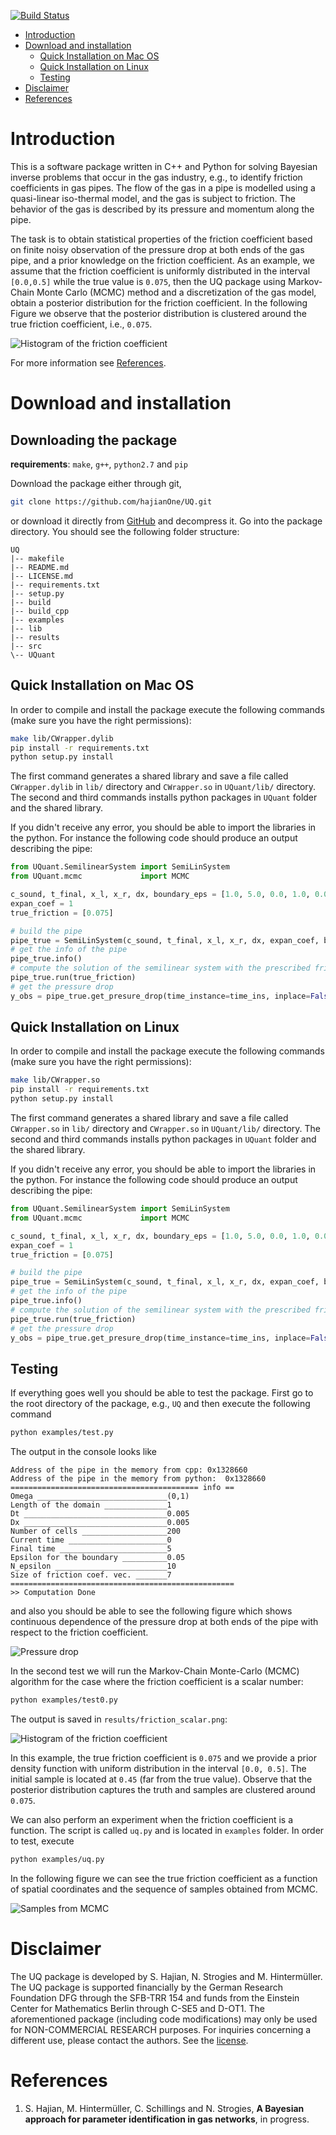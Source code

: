[![Build Status](https://travis-ci.org/hajianOne/UQ.svg?branch=develop)](https://travis-ci.org/hajianOne/UQ)

* [Introduction](#introduction)
* [Download and installation](#download-and-installation)
  - [Quick Installation on Mac OS](#quick-installation-on-mac-os)
  - [Quick Installation on Linux](#quick-installation-on-linux)
  - [Testing](#testing)
* [Disclaimer](#disclaimer)
* [References](#references)

# Introduction

This is a software package written in C++ and Python for solving
Bayesian inverse problems that occur in the gas industry, e.g., to
identify friction coefficients in gas pipes. The flow of the gas in a
pipe is modelled using a quasi-linear iso-thermal model, and the gas
is subject to friction. The behavior of the gas is described by its
pressure and momentum along the pipe.

The task is to obtain statistical properties of the friction
coefficient based on finite noisy observation of the pressure drop at
both ends of the gas pipe, and a prior knowledge on the friction
coefficient. As an example, we assume that the friction coefficient is
uniformly distributed in the interval `[0.0,0.5]` while the true value
is `0.075`, then the UQ package using Markov-Chain Monte Carlo (MCMC)
method and a discretization of the gas model, obtain a posterior
distribution for the friction coefficient. In the following Figure we
observe that the posterior distribution is clustered around the true
friction coefficient, i.e., `0.075`.

![Histogram of the friction coefficient](results/friction_scalar-small.png)

For more information see [References](#references).

# Download and installation 
## Downloading the package

**requirements**: `make`, `g++`, `python2.7` and `pip`

Download the package either through git,
```sh
git clone https://github.com/hajianOne/UQ.git
```
or download it directly from
[GitHub](https://github.com/hajianOne/UQ.git)
and decompress it. Go into the package directory. 
You should see the following folder structure:
```
UQ
|-- makefile
|-- README.md
|-- LICENSE.md
|-- requirements.txt
|-- setup.py
|-- build
|-- build_cpp
|-- examples
|-- lib
|-- results
|-- src
\-- UQuant
```

## Quick Installation on Mac OS

In order to compile and install the package execute the following
commands (make sure you have the right permissions):
```sh
make lib/CWrapper.dylib   
pip install -r requirements.txt
python setup.py install
```
The first command generates a shared library and save a file called
`CWrapper.dylib` in `lib/` directory and `CWrapper.so` in
`UQuant/lib/` directory. The second and third commands installs
python packages in `UQuant` folder and the shared library.

If you didn't receive any error, you should be able to import the
libraries in the python. For instance the following code should
produce an output describing the pipe:
```python
from UQuant.SemilinearSystem import SemiLinSystem
from UQuant.mcmc             import MCMC

c_sound, t_final, x_l, x_r, dx, boundary_eps = [1.0, 5.0, 0.0, 1.0, 0.005, 0.05]
expan_coef = 1
true_friction = [0.075]

# build the pipe
pipe_true = SemiLinSystem(c_sound, t_final, x_l, x_r, dx, expan_coef, boundary_eps)
# get the info of the pipe
pipe_true.info()
# compute the solution of the semilinear system with the prescribed friction coefficients
pipe_true.run(true_friction) 
# get the pressure drop
y_obs = pipe_true.get_presure_drop(time_instance=time_ins, inplace=False)
```

## Quick Installation on Linux

In order to compile and install the package execute the following
commands (make sure you have the right permissions):
```sh
make lib/CWrapper.so
pip install -r requirements.txt
python setup.py install
```
The first command generates a shared library and save a file called
`CWrapper.so` in `lib/` directory and `CWrapper.so` in
`UQuant/lib/` directory. The second and third commands installs python 
packages in `UQuant` folder and the shared library.

If you didn't receive any error, you should be able to import the
libraries in the python. For instance the following code should
produce an output describing the pipe:
```python
from UQuant.SemilinearSystem import SemiLinSystem
from UQuant.mcmc             import MCMC

c_sound, t_final, x_l, x_r, dx, boundary_eps = [1.0, 5.0, 0.0, 1.0, 0.005, 0.05]
expan_coef = 1
true_friction = [0.075]

# build the pipe
pipe_true = SemiLinSystem(c_sound, t_final, x_l, x_r, dx, expan_coef, boundary_eps)
# get the info of the pipe
pipe_true.info()
# compute the solution of the semilinear system with the prescribed friction coefficients
pipe_true.run(true_friction) 
# get the pressure drop
y_obs = pipe_true.get_presure_drop(time_instance=time_ins, inplace=False)
```


## Testing

If everything goes well you should be able to test the package. First
go to the root directory of the package, e.g., `UQ` and then execute
the following command

```bash
python examples/test.py
```	
The output in the console looks like
```
Address of the pipe in the memory from cpp: 0x1328660
Address of the pipe in the memory from python:  0x1328660
========================================== info ==
Omega _____________________________(0,1)
Length of the domain ______________1
Dt ________________________________0.005
Dx ________________________________0.005
Number of cells ___________________200
Current time ______________________0
Final time ________________________5
Epsilon for the boundary __________0.05
N_epsilon _________________________10
Size of friction coef. vec. _______7
==================================================
>> Computation Done
```

and also you should be able to see the following figure which shows
continuous dependence of the pressure drop at both ends of the pipe
with respect to the friction coefficient.

![Pressure drop](results/pressure_drop_test.png)

In the second test we will run the Markov-Chain Monte-Carlo (MCMC)
algorithm for the case where the friction coefficient is a scalar number:
```sh
python examples/test0.py
```
The output is saved in `results/friction_scalar.png`:

![Histogram of the friction coefficient](results/friction_scalar.png)

In this example, the true friction coefficient is `0.075` and we
provide a prior density function with uniform distribution in the
interval `[0.0, 0.5]`. The initial sample is located at `0.45` (far
from the true value). Observe that the posterior distribution captures
the truth and samples are clustered around `0.075`.

We can also perform an experiment when the friction coefficient is a
function. The script is called `uq.py` and is located in `examples`
folder. In order to test, execute
```sh
python examples/uq.py
```
In the following figure we can see the true friction coefficient as a
function of spatial coordinates and the sequence of samples obtained from
MCMC.

![Samples from MCMC](results/UQsamples.gif)

<!-- ```python -->
<!-- from UQuant.SemilinearSystem import SemiLinSystem -->
<!-- from UQuant.mcmc             import MCMC -->

<!-- c_sound, t_final, x_l, x_r, dx, boundary_eps = [1.0, 5.0, 0.0, 1.0, 0.005, 0.05] -->
<!-- expan_coef = 1 -->
<!-- true_friction = [0.075] -->

<!-- # true friction coefficient -->
<!-- pipe_true = SemiLinSystem(c_sound, t_final, x_l, x_r, dx, expan_coef, boundary_eps) -->
<!-- pipe_true.run(true_friction) -->
<!-- y_obs = pipe_true.get_presure_drop(time_instance=time_ins, inplace=False) -->

<!-- # construct a pipe for computation -->
<!-- pipe = SemiLinSystem(c_sound, t_final, x_l, x_r, dx, expan_coef, boundary_eps) -->

<!-- ``` -->

# Disclaimer

The UQ package is developed by S. Hajian, N. Strogies and
M. Hintermüller. The UQ package is supported financially by the German
Research Foundation DFG through the SFB-TRR 154 and funds from the
Einstein Center for Mathematics Berlin through C-SE5 and D-OT1. The
aforementioned package (including code modifications) may only be used
for NON-COMMERCIAL RESEARCH purposes. For inquiries concerning a
different use, please contact the authors. See the
[license](LICENSE.md).


# References
1. S. Hajian, M. Hintermüller, C. Schillings and N. Strogies, 
   **A Bayesian approach for parameter identification in gas networks**,
   in progress. 
   
